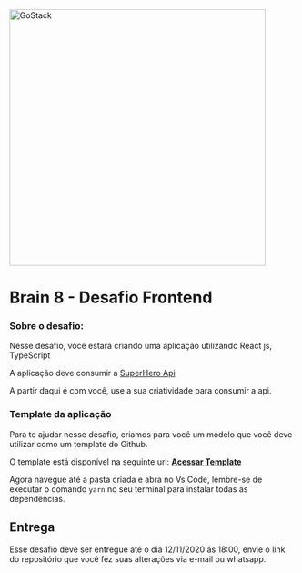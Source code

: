 <img alt="GoStack" src="https://cdn.discordapp.com/attachments/773905846903635978/773906429357719552/brain-logo-horizontal-branca.png" width="450"/>

# Brain 8 - Desafio Frontend

### Sobre o desafio: 

Nesse desafio, você estará criando uma aplicação utilizando React js, TypeScript

A aplicação deve consumir a [SuperHero Api](https://superheroapi.com/)

A partir daqui é com você, use a sua criatividade para consumir a api.

### Template da aplicação

Para te ajudar nesse desafio, criamos para você um modelo que você deve utilizar como um template do Github.

O template está disponível na seguinte url: **[Acessar Template](https://github.com/moriuriel/desafio-backend-brain8)**

Agora navegue até a pasta criada e abra no Vs Code, lembre-se de executar o comando `yarn` no seu terminal para instalar todas as dependências.

## Entrega

Esse desafio deve ser entregue até o dia 12/11/2020 ás 18:00, envie o link do repositório que você fez suas alterações via e-mail ou whatsapp.
